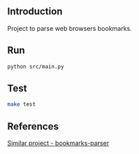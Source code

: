 ## Introduction

Project to parse web browsers bookmarks.

## Run

```bash
python src/main.py
```

## Test

```bash
make test
```

## References

[Similar project - bookmarks-parser](https://github.com/bookmarks-tools/bookmarks-parser)
